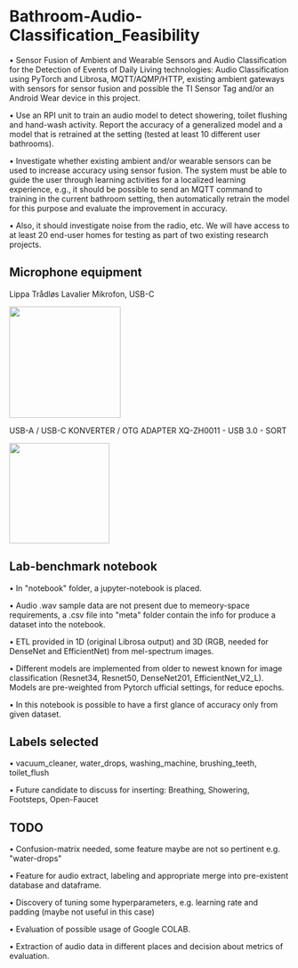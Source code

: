 # Bathroom-Audio-Classification_Feasibility

•	Sensor Fusion of Ambient and Wearable Sensors and Audio Classification for the Detection of Events of Daily Living technologies: Audio Classification using PyTorch and Librosa, MQTT/AQMP/HTTP, existing ambient gateways with sensors for sensor fusion and possible the TI Sensor Tag and/or an Android Wear device in this project.

•	Use an RPI unit to train an audio model to detect showering, toilet flushing and hand-wash activity. Report the accuracy of a generalized model and a model that is retrained at the setting (tested at least 10 different user bathrooms).

•	Investigate whether existing ambient and/or wearable sensors can be used to increase accuracy using sensor fusion. The system must be able to guide the user through learning activities for a localized learning experience, e.g., it should be possible to send an MQTT command to training in the current bathroom setting, then automatically retrain the model for this purpose and evaluate the improvement in accuracy.

•	 Also, it should investigate noise from the radio, etc. We will have access to at least 20 end-user homes for testing as part of two existing research projects. 

## Microphone equipment

Lippa Trådløs Lavalier Mikrofon, USB-C

<img src="https://github.com/Zernez/Bathroom-Audio-Classification_Feasibility/blob/main/Microphone.jpg" width="200">

USB-A / USB-C KONVERTER / OTG ADAPTER XQ-ZH0011 - USB 3.0 - SORT

<img src="https://github.com/Zernez/Bathroom-Audio-Classification_Feasibility/blob/main/USB-A-C-Converter.jpg" width="180">

## Lab-benchmark notebook

•	In "notebook" folder, a jupyter-notebook is placed. 

•	Audio .wav sample data are not present due to memeory-space requirements, a .csv file into "meta" folder contain the info for produce a dataset into the notebook. 

•	ETL provided in 1D (original Librosa output) and 3D (RGB, needed for DenseNet and EfficientNet) from mel-spectrum images.

•	Different models are implemented from older to newest known for image classification (Resnet34, Resnet50, DenseNet201, EfficientNet_V2_L). Models are pre-weighted  from Pytorch ufficial settings, for reduce epochs.

•	In this notebook is possible to have a first glance of accuracy only from given dataset.

## Labels selected
•	vacuum_cleaner, water_drops, washing_machine, brushing_teeth, toilet_flush

•	Future candidate to discuss for inserting: Breathing, Showering, Footsteps, Open-Faucet

## TODO
•	Confusion-matrix needed, some feature maybe are not so pertinent e.g. "water-drops"

•	Feature for audio extract, labeling and appropriate merge into pre-existent database and dataframe.

•	Discovery of tuning some hyperparameters, e.g. learning rate and padding (maybe not useful in this case) 

•	Evaluation of possible usage of Google COLAB.

•	Extraction of audio data in different places and decision about metrics of evaluation.









